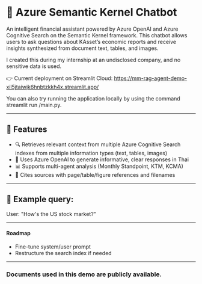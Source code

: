 # 💬 Azure Semantic Kernel Chatbot

An intelligent financial assistant powered by Azure OpenAI and Azure Cognitive Search on the Semantic Kernel framework. This chatbot allows users to ask questions about KAsset’s economic reports and receive insights synthesized from document text, tables, and images. 

I created this during my internship at an undisclosed company, and no sensitive data is used.

👉 Current deployment on Streamlit Cloud: https://mm-rag-agent-demo-xil5jtaiwjk6hnbtzkkh4x.streamlit.app/

You can also try running the application locally by using the command streamlit run <your directory>/main.py.

---

## 🧠 Features

- 🔍 Retrieves relevant context from multiple Azure Cognitive Search indexes from multiple information types (text, tables, images)
- 🤖 Uses Azure OpenAI to generate informative, clear responses in Thai
- 📊 Supports multi-agent analysis (Monthly Standpoint, KTM, KCMA)
- 📁 Cites sources with page/table/figure references and filenames

---
## 💬 Example query:
User: "How's the US stock market?"

---
#### Roadmap
- Fine-tune system/user prompt
- Restructure the search index if needed
---

### Documents used in this demo are publicly available.
